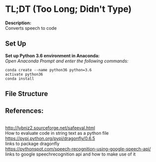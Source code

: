 # TL;DT (Too Long; Didn't Type)

**Description:**
</br> Converts speech to code

## Set Up

**Set up Python 3.6 environment in Anaconda:**
</br> *Open Anaconda Prompt and enter the following commands:*

```
conda create --name python36 python=3.6
activate python36
conda install 
```

## File Structure

## References:
</br> http://lybniz2.sourceforge.net/safeeval.html
</br> How to evaluate code in string text as a python file
</br> https://pypi.python.org/pypi/dragonfly/0.6.5
</br> links to package dragonfly
</br> https://pythonspot.com/speech-recognition-using-google-speech-api/
</br> links to google speechrecognition api and how to make use of it
